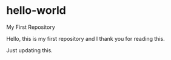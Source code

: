 # hello-world
My First Repository

Hello, this is my first repository and I thank you for reading this.

Just updating this.
